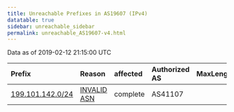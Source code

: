 ```yaml
---
title: Unreachable Prefixes in AS19607 (IPv4)
datatable: true
sidebar: unreachable_sidebar
permalink: unreachable_AS19607-v4.html
---
```


Data as of 2019-02-12 21:15:00 UTC


<div class="datatable-begin"></div>

| Prefix                                                     | Reason                                                                                                  | affected   | Authorized AS   |   MaxLength | Anchor                           |   unreachable /24s |
|:-----------------------------------------------------------|:--------------------------------------------------------------------------------------------------------|:-----------|:----------------|------------:|:---------------------------------|-------------------:|
| [199.101.142.0/24](https://stat.ripe.net/199.101.142.0/24) | [INVALID ASN](https://rpki-validator.ripe.net/announcement-preview?asn=AS19607&prefix=199.101.142.0/24) | complete   | AS41107         |           0 | [ARIN](unreachable_ARIN-v4.html) |                  1 |

<div class="datatable-end"></div>